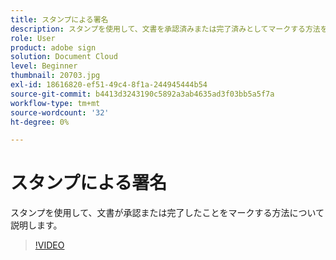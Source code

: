 ```yaml
---
title: スタンプによる署名
description: スタンプを使用して、文書を承認済みまたは完了済みとしてマークする方法を説明します。
role: User
product: adobe sign
solution: Document Cloud
level: Beginner
thumbnail: 20703.jpg
exl-id: 18616820-ef51-49c4-8f1a-244945444b54
source-git-commit: b4413d3243190c5892a3ab4635ad3f03bb5a5f7a
workflow-type: tm+mt
source-wordcount: '32'
ht-degree: 0%

---
```


# スタンプによる署名

スタンプを使用して、文書が承認または完了したことをマークする方法について説明します。

>[!VIDEO](https://video.tv.adobe.com/v/20703?hidetitle=true)
